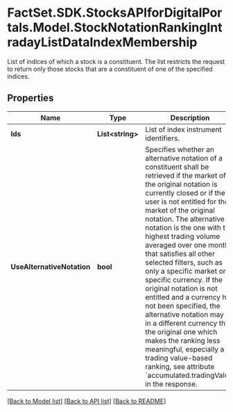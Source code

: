 # FactSet.SDK.StocksAPIforDigitalPortals.Model.StockNotationRankingIntradayListDataIndexMembership
List of indices of which a stock is a constituent. The list restricts the request to return only those stocks that are a constituent of one of the specified indices.

## Properties

Name | Type | Description | Notes
------------ | ------------- | ------------- | -------------
**Ids** | **List&lt;string&gt;** | List of index instrument identifiers. | [optional] 
**UseAlternativeNotation** | **bool** | Specifies whether an alternative notation of a constituent shall be retrieved if the market of the original notation is currently closed or if the user is not entitled for the market of the original notation. The alternative notation is the one with the highest trading volume averaged over one month that satisfies all other selected filters, such as only a specific market or a specific currency. If the original notation is not entitled and a currency has not been specified, the alternative notation may be in a different currency than the original one which makes the ranking less meaningful, especially a trading value-based ranking, see attribute &#x60;accumulated.tradingValue&#x60; in the response. | [optional] [default to false]

[[Back to Model list]](../README.md#documentation-for-models) [[Back to API list]](../README.md#documentation-for-api-endpoints) [[Back to README]](../README.md)


